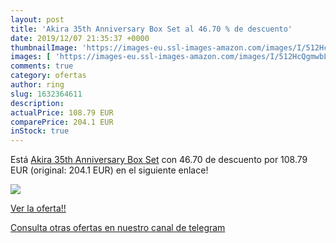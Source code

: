 ```yaml
---
layout: post
title: 'Akira 35th Anniversary Box Set al 46.70 % de descuento'
date: 2019/12/07 21:35:37 +0000
thumbnailImage: 'https://images-eu.ssl-images-amazon.com/images/I/512HcQgmwbL._SL200_.jpg'
images: [ 'https://images-eu.ssl-images-amazon.com/images/I/512HcQgmwbL._SL200_.jpg' ]
comments: true
category: ofertas
author: ring
slug: 1632364611
description:
actualPrice: 108.79 EUR
comparePrice: 204.1 EUR
inStock: true
---
```


Está [Akira 35th Anniversary Box Set](https://www.amazon.com/dp/1632364611/?tag=redken08-20) con 46.70 de descuento por 108.79 EUR (original: 204.1 EUR) en el siguiente enlace!

[![](https://images-eu.ssl-images-amazon.com/images/I/512HcQgmwbL._SL200_.jpg)](https://www.amazon.com/dp/1632364611/?tag=redken08-20)

[Ver la oferta!!](https://www.amazon.com/dp/1632364611/?tag=redken08-20)

[Consulta otras ofertas en nuestro canal de telegram](https://t.me/s/ofertas25)
